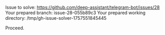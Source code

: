 Issue to solve: https://github.com/deep-assistant/telegram-bot/issues/28
Your prepared branch: issue-28-055b89c3
Your prepared working directory: /tmp/gh-issue-solver-1757551845445

Proceed.